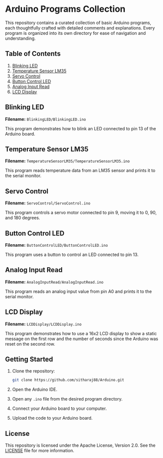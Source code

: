 # Arduino Programs Collection

This repository contains a curated collection of basic Arduino programs, each thoughtfully crafted with detailed comments and explanations. Every program is organized into its own directory for ease of navigation and understanding.

## Table of Contents

1. [Blinking LED](#blinking-led)
2. [Temperature Sensor LM35](#temperature-sensor-lm35)
3. [Servo Control](#servo-control)
4. [Button Control LED](#button-control-led)
5. [Analog Input Read](#analog-input-read)
6. [LCD Display](#lcd-display)

## Blinking LED

**Filename:** `BlinkingLED/BlinkingLED.ino`

This program demonstrates how to blink an LED connected to pin 13 of the Arduino board.

## Temperature Sensor LM35

**Filename:** `TemperatureSensorLM35/TemperatureSensorLM35.ino`

This program reads temperature data from an LM35 sensor and prints it to the serial monitor.

## Servo Control

**Filename:** `ServoControl/ServoControl.ino`

This program controls a servo motor connected to pin 9, moving it to 0, 90, and 180 degrees.

## Button Control LED

**Filename:** `ButtonControlLED/ButtonControlLED.ino`

This program uses a button to control an LED connected to pin 13.

## Analog Input Read

**Filename:** `AnalogInputRead/AnalogInputRead.ino`

This program reads an analog input value from pin A0 and prints it to the serial monitor.

## LCD Display

**Filename:** `LCDDisplay/LCDDisplay.ino`

This program demonstrates how to use a 16x2 LCD display to show a static message on the first row and the number of seconds since the Arduino was reset on the second row.


## Getting Started

1. Clone the repository:
    ```bash
    git clone https://github.com/sitharaj88/Arduino.git
    ```

2. Open the Arduino IDE.

3. Open any `.ino` file from the desired program directory.

4. Connect your Arduino board to your computer.

5. Upload the code to your Arduino board.

## License

This repository is licensed under the Apache License, Version 2.0. See the [LICENSE](LICENSE) file for more information.
